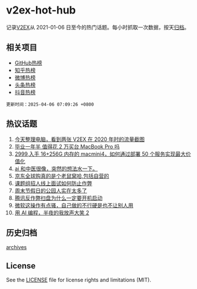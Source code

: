 # v2ex-hot-hub

 记录[V2EX](https://www.v2ex.com/)从 2021-01-06 日至今的热门话题。每小时抓取一次数据，按天[归档](archives)。
 
 ## 相关项目

- [GitHub热榜](https://github.com/lonnyzhang423/github-hot-hub)
- [知乎热榜](https://github.com/lonnyzhang423/zhihu-hot-hub)
- [微博热榜](https://github.com/lonnyzhang423/weibo-hot-hub)
- [头条热榜](https://github.com/lonnyzhang423/toutiao-hot-hub)
- [抖音热榜](https://github.com/lonnyzhang423/douyin-hot-hub)


 `更新时间：2025-04-06 07:09:26 +0800`

## 热议话题

1. [今天整理电脑，看到两张 V2EX 在 2020 年时的流量截图](https://www.v2ex.com/t/1123362)
1. [毕业一年半 值得花 2 万买台 MacBook Pro 吗](https://www.v2ex.com/t/1123427)
1. [2999,入手 16+256G 内存的 macmini4，如何通过部署 50 个服务实现最大价值化](https://www.v2ex.com/t/1123367)
1. [ai 和中医很像，突然的想法水一下。](https://www.v2ex.com/t/1123428)
1. [京东全球购真的是个老鼠窝哈,包括自营的](https://www.v2ex.com/t/1123433)
1. [课题组招人线上面试如何防止作弊](https://www.v2ex.com/t/1123403)
1. [周末节假日的公园人实在太多了](https://www.v2ex.com/t/1123372)
1. [腾讯反作弊扫盘为什么一定要开机启动](https://www.v2ex.com/t/1123360)
1. [微软这操作有点骚，自己做的不行硬是也不让别人用](https://www.v2ex.com/t/1123378)
1. [用 AI 编程，半夜的我放声大笑 2](https://www.v2ex.com/t/1123397)

## 历史归档

[archives](archives)

## License

See the [LICENSE](LICENSE) file for license rights and limitations (MIT).
